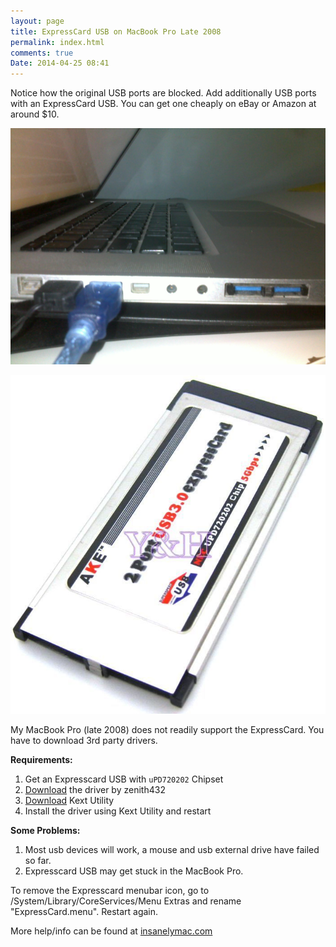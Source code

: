 ```yaml
---
layout: page
title: ExpressCard USB on MacBook Pro Late 2008
permalink: index.html
comments: true
Date: 2014-04-25 08:41 
---
```


Notice how the original USB ports are blocked. Add additionally USB ports with an ExpressCard USB. You can get one cheaply on eBay or Amazon at around $10.

![alt text](ExpressCard-USB-Blocked.jpg "ExpressCard USB Exhausted")

![alt text](ExpressCard-USB.jpg "ExpressCard USB Exhausted")

My MacBook Pro (late 2008) does not readily support the ExpressCard. You have to download 3rd party drivers.

**Requirements:**

1. Get an Expresscard USB with `uPD720202` Chipset
2. <a href="http://sourceforge.net/projects/genericusbxhci/files/latest/download" target="_blank">Download</a> the driver by zenith432 
3. <a href="http://cvad-mac.narod.ru/index/0-4" target="_blank">Download</a> Kext Utility
4. Install the driver using Kext Utility and restart

**Some Problems:**

1. Most usb devices will work, a mouse and usb external drive have failed so far.
2. Expresscard USB may get stuck in the MacBook Pro. 

To remove the Expresscard menubar icon, go to /System/Library/CoreServices/Menu Extras and rename "ExpressCard.menu". Restart again.

More help/info can be found at <a href="http://www.insanelymac.com/forum/topic/286860-genericusbxhci-usb-30-driver-for-os-x-with-source" target="_blank">insanelymac.com</a> 